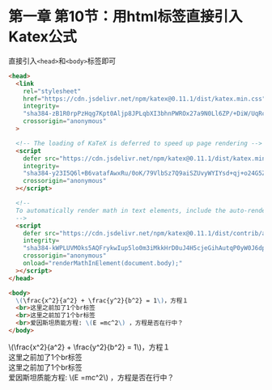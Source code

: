# 第一章 第10节：用html标签直接引入Katex公式

直接引入`<head>`和`<body>`标签即可

```markdown
<head>
  <link 
    rel="stylesheet" 
    href="https://cdn.jsdelivr.net/npm/katex@0.11.1/dist/katex.min.css"
    integrity=
    "sha384-zB1R0rpPzHqg7Kpt0Aljp8JPLqbXI3bhnPWROx27a9N0Ll6ZP/+DiW/UqRcLbRjq" 
    crossorigin="anonymous"
  >

  <!-- The loading of KaTeX is deferred to speed up page rendering -->
  <script 
    defer src="https://cdn.jsdelivr.net/npm/katex@0.11.1/dist/katex.min.js" 
    integrity=
    "sha384-y23I5Q6l+B6vatafAwxRu/0oK/79VlbSz7Q9aiSZUvyWYIYsd+qj+o24G5ZU2zJz" 
    crossorigin="anonymous"
  ></script>

  <!-- 
  To automatically render math in text elements, include the auto-render   extension: 
  -->
  <script 
    defer src="https://cdn.jsdelivr.net/npm/katex@0.11.1/dist/contrib/auto-render.min.js" 
    integrity=
    "sha384-kWPLUVMOks5AQFrykwIup5lo0m3iMkkHrD0uJ4H5cjeGihAutqP0yW0J6dpFiVkI" 
    crossorigin="anonymous"
    onload="renderMathInElement(document.body);"
  ></script>
</head>

<body>
  \(\frac{x^2}{a^2} + \frac{y^2}{b^2} = 1\)，方程１
  <br>这里之前加了1个br标签
  <br>这里之前加了1个br标签  
  <br>爱因斯坦质能方程: \(E =mc^2\) ，方程是否在行中？
</body>
```

<head>
  <link 
    rel="stylesheet" 
    href="https://cdn.jsdelivr.net/npm/katex@0.11.1/dist/katex.min.css"
    integrity=
    "sha384-zB1R0rpPzHqg7Kpt0Aljp8JPLqbXI3bhnPWROx27a9N0Ll6ZP/+DiW/UqRcLbRjq" 
    crossorigin="anonymous"
  >

  <!-- The loading of KaTeX is deferred to speed up page rendering -->
  <script 
    defer src="https://cdn.jsdelivr.net/npm/katex@0.11.1/dist/katex.min.js" 
    integrity=
    "sha384-y23I5Q6l+B6vatafAwxRu/0oK/79VlbSz7Q9aiSZUvyWYIYsd+qj+o24G5ZU2zJz" 
    crossorigin="anonymous"
  ></script>

  <!-- 
  To automatically render math in text elements, include the auto-render   extension: 
  -->
  <script 
    defer src="https://cdn.jsdelivr.net/npm/katex@0.11.1/dist/contrib/auto-render.min.js" 
    integrity=
    "sha384-kWPLUVMOks5AQFrykwIup5lo0m3iMkkHrD0uJ4H5cjeGihAutqP0yW0J6dpFiVkI" 
    crossorigin="anonymous"
    onload="renderMathInElement(document.body);"
  ></script>
</head>

<body>
  \(\frac{x^2}{a^2} + \frac{y^2}{b^2} = 1\)，方程１
  <br>这里之前加了1个br标签
  <br>这里之前加了1个br标签  
  <br>爱因斯坦质能方程: \(E =mc^2\) ，方程是否在行中？
</body>